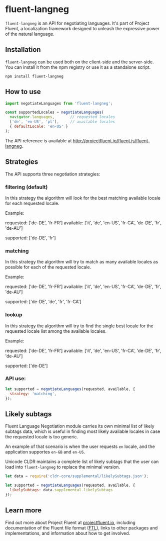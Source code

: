 # fluent-langneg

`fluent-langneg` is an API for negotiating languages. It's part of
Project Fluent, a localization framework designed to unleash 
the expressive power of the natural language.

## Installation

`fluent-langneg` can be used both on the client-side and the server-side.
You can install it from the npm registry or use it as a standalone script.

    npm install fluent-langneg


## How to use

```javascript
import negotiateLanguages from 'fluent-langneg';

const supportedLocales = negotiateLanguages(
  navigator.languages,       // requested locales
  ['de', 'en-US', 'pl'],     // available locales
  { defaultLocale: 'en-US' }
);
```

The API reference is available at
http://projectfluent.io/fluent.js/fluent-langneg.

## Strategies

The API supports three negotiation strategies:

### filtering (default)

In this strategy the algorithm will look for the best matching available
locale for each requested locale.

Example:

requested: ['de-DE', 'fr-FR']
available: ['it', 'de', 'en-US', 'fr-CA', 'de-DE', 'fr', 'de-AU']

supported: ['de-DE', 'fr']

### matching

In this strategy the algorithm will try to match as many available locales
as possible for each of the requested locale.

Example:

requested: ['de-DE', 'fr-FR']
available: ['it', 'de', 'en-US', 'fr-CA', 'de-DE', 'fr', 'de-AU']

supported: ['de-DE', 'de', 'fr', 'fr-CA']

### lookup

In this strategy the algorithm will try to find the single best locale
for the requested locale list among the available locales.

Example:

requested: ['de-DE', 'fr-FR']
available: ['it', 'de', 'en-US', 'fr-CA', 'de-DE', 'fr', 'de-AU']

supported: ['de-DE']

### API use:

```javascript
let supported = negotiateLanguages(requested, available, {
  strategy: 'matching',
});
```

## Likely subtags

Fluent Language Negotiation module carries its own minimal list of likely
subtags data, which is useful in finding most likely available locales
in case the requested locale is too generic.

An example of that scenario is when the user requests `en` locale, and
the application supportes `en-GB` and `en-US`.

Unicode CLDR maintains a complete list of likely subtags that the
user can load into `fluent-langneg` to replace the minimal version.

```javascript
let data = require('cldr-core/supplemental/likelySubtags.json');

let supported = negotiateLanguages(requested, available, {
  likelySubtags: data.supplemental.likelySubtags
});
```

## Learn more

Find out more about Project Fluent at [projectfluent.io][], including
documentation of the Fluent file format ([FTL][]), links to other packages and
implementations, and information about how to get involved.


[projectfluent.io]: http://projectfluent.io
[FTL]: http://projectfluent.io/fluent/guide/
